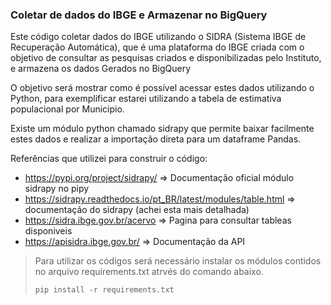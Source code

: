 ### Coletar de dados do IBGE e Armazenar no BigQuery
Este código coletar dados do IBGE utilizando o SIDRA (Sistema IBGE de Recuperação Automática), que é uma plataforma do IBGE criada com o objetivo de consultar as pesquisas criados e disponibilizadas pelo Instituto, e armazena os dados Gerados no BigQuery

O objetivo será mostrar como é possível acessar estes dados utilizando o Python, para exemplificar estarei utilizando a tabela de estimativa populacional por Municipio.

Existe um módulo python chamado sidrapy que permite baixar facilmente estes dados e realizar a importação direta para um dataframe Pandas.

Referências que utilizei para construir o código:
- https://pypi.org/project/sidrapy/ => Documentação oficial módulo sidrapy no pipy
- https://sidrapy.readthedocs.io/pt_BR/latest/modules/table.html => documentação do sidrapy (achei esta mais detalhada)
- https://sidra.ibge.gov.br/acervo => Pagina para consultar tableas disponiveis
- https://apisidra.ibge.gov.br/ => Documentação da API

> Para utilizar os códigos será necessário instalar os módulos contidos no arquivo requirements.txt atrvés do comando abaixo. 
> 
> ``` pip install -r requirements.txt ```
> 

